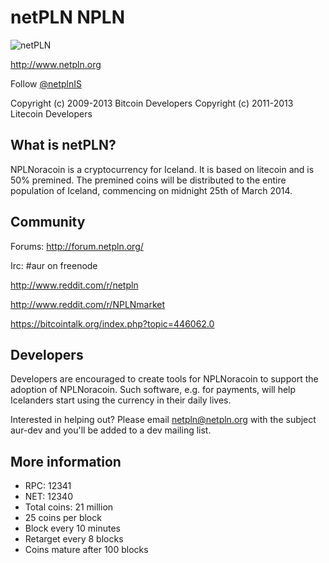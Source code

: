 # netPLN NPLN

![netPLN](http://netpln.org/coin.png)

http://www.netpln.org

Follow [@netplnIS](http://twitter.com/netplnIS)

Copyright (c) 2009-2013 Bitcoin Developers Copyright (c) 2011-2013 Litecoin Developers

## What is netPLN?

NPLNoracoin is a cryptocurrency for Iceland. It is based on litecoin and is 50% premined. The premined coins will be distributed to the entire population of Iceland, commencing on midnight 25th of March 2014.


## Community

Forums: http://forum.netpln.org/

Irc: #aur on freenode

http://www.reddit.com/r/netpln

http://www.reddit.com/r/NPLNmarket

https://bitcointalk.org/index.php?topic=446062.0


## Developers

Developers are encouraged to create tools for NPLNoracoin to support the adoption of NPLNoracoin. Such software, e.g. for payments, will help Icelanders start using the currency in their daily lives.

Interested in helping out? Please email netpln@netpln.org with the subject aur-dev and you'll be added to a dev mailing list.


## More information

- RPC: 12341
- NET: 12340
- Total coins: 21 million
- 25 coins per block
- Block every 10 minutes
- Retarget every 8 blocks
- Coins mature after 100 blocks

